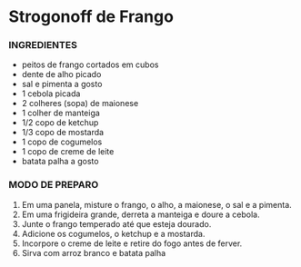 # Strogonoff de Frango

### INGREDIENTES
* peitos de frango cortados em cubos
* dente de alho picado
* sal e pimenta a gosto
* 1 cebola picada
* 2 colheres (sopa) de maionese
* 1 colher de manteiga
* 1/2 copo de ketchup
* 1/3 copo de mostarda
* 1 copo de cogumelos
* 1 copo de creme de leite
* batata palha a gosto


### MODO DE PREPARO
1.	Em uma panela, misture o frango, o alho, a maionese, o sal e a pimenta.
2.	Em uma frigideira grande, derreta a manteiga e doure a cebola.
3.	Junte o frango temperado até que esteja dourado.
4.	Adicione os cogumelos, o ketchup e a mostarda.
5.	Incorpore o creme de leite e retire do fogo antes de ferver.
6.	Sirva com arroz branco e batata palha



